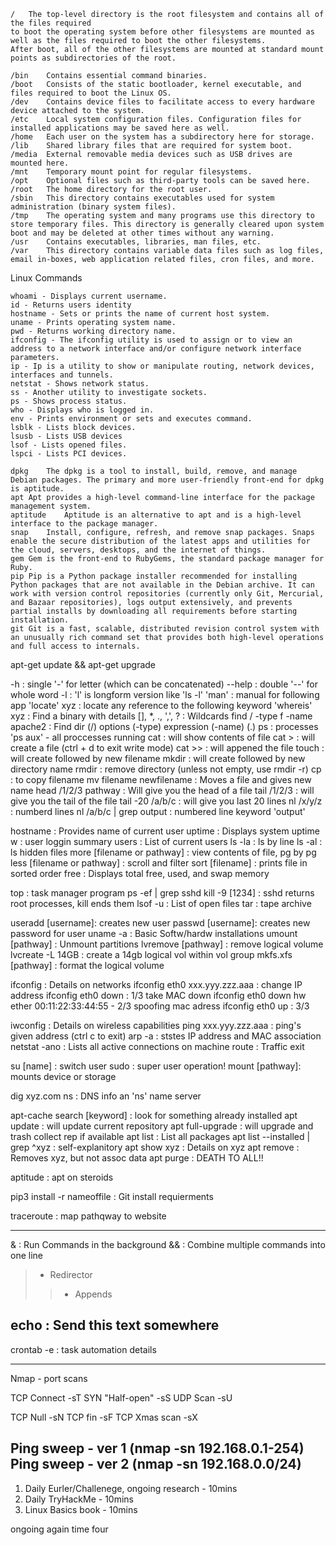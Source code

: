 

```
/	The top-level directory is the root filesystem and contains all of the files required 
to boot the operating system before other filesystems are mounted as well as the files required to boot the other filesystems. 
After boot, all of the other filesystems are mounted at standard mount points as subdirectories of the root.

/bin	Contains essential command binaries.
/boot	Consists of the static bootloader, kernel executable, and files required to boot the Linux OS.
/dev	Contains device files to facilitate access to every hardware device attached to the system.
/etc	Local system configuration files. Configuration files for installed applications may be saved here as well.
/home	Each user on the system has a subdirectory here for storage.
/lib	Shared library files that are required for system boot.
/media	External removable media devices such as USB drives are mounted here.
/mnt	Temporary mount point for regular filesystems.
/opt	Optional files such as third-party tools can be saved here.
/root	The home directory for the root user.
/sbin	This directory contains executables used for system administration (binary system files).
/tmp	The operating system and many programs use this directory to store temporary files. This directory is generally cleared upon system boot and may be deleted at other times without any warning.
/usr	Contains executables, libraries, man files, etc.
/var	This directory contains variable data files such as log files, email in-boxes, web application related files, cron files, and more.
```

Linux Commands
```
whoami - Displays current username.
id - Returns users identity
hostname - Sets or prints the name of current host system.
uname - Prints operating system name.
pwd - Returns working directory name.
ifconfig - The ifconfig utility is used to assign or to view an address to a network interface and/or configure network interface parameters.
ip - Ip is a utility to show or manipulate routing, network devices, interfaces and tunnels.
netstat - Shows network status.
ss - Another utility to investigate sockets.
ps - Shows process status.
who - Displays who is logged in.
env - Prints environment or sets and executes command.
lsblk - Lists block devices.
lsusb - Lists USB devices
lsof - Lists opened files.
lspci - Lists PCI devices.
```

```
dpkg	The dpkg is a tool to install, build, remove, and manage Debian packages. The primary and more user-friendly front-end for dpkg is aptitude.
apt	Apt provides a high-level command-line interface for the package management system.
aptitude	Aptitude is an alternative to apt and is a high-level interface to the package manager.
snap	Install, configure, refresh, and remove snap packages. Snaps enable the secure distribution of the latest apps and utilities for the cloud, servers, desktops, and the internet of things.
gem	Gem is the front-end to RubyGems, the standard package manager for Ruby.
pip	Pip is a Python package installer recommended for installing Python packages that are not available in the Debian archive. It can work with version control repositories (currently only Git, Mercurial, and Bazaar repositories), logs output extensively, and prevents partial installs by downloading all requirements before starting installation.
git	Git is a fast, scalable, distributed revision control system with an unusually rich command set that provides both high-level operations and full access to internals.
```
apt-get update && apt-get upgrade

-h : single '-' for letter (which can be concatenated)
--help : double '--' for whole word
-l : 'l' is longform version like 'ls -l'
'man' : manual for following app
'locate' xyz : locate any reference to the following keyword
'whereis' xyz : Find a binary with details
[], *, ., ',', ? : Wildcards
find / -type f -name apache2 : Find dir (/) options (-type) expression (-name) (.)
ps : processes 'ps aux' - all proccesses running
cat : will show contents of file
cat > : will create a file (ctrl + d to exit write mode)
cat >> : will appened the file
touch : will create followed by new filename
mkdir : will create followed by new directory name
rmdir : remove directory (unless not empty, use rmdir -r)
cp : to copy filename
mv filename newfilename : Moves a file and gives new name
head /1/2/3 pathway : Will give you the head of a file
tail /1/2/3 : will give you the tail of the file
tail -20 /a/b/c : will give you last 20 lines
nl /x/y/z : numberd lines
nl /a/b/c | grep output : numbered line keyword 'output'

hostname : Provides name of current user
uptime : Displays system uptime
w : user loggin summary
users : List of current users
ls -la : ls by line
ls -al : ls hidden files
more [filename or pathway] : view contents of file, pg by pg
less [filename or pathway] : scroll and filter
sort [filename] : prints file in sorted order
free : Displays total free, used, and swap memory

top :  task manager program
ps -ef | grep sshd
kill -9 [1234] : sshd returns root processes, kill ends them
lsof -u : List of open files
tar : tape archive

useradd [username]: creates new user
passwd [username]: creates new password for user
uname -a : Basic Softw/hardw installations
umount [pathway] : Unmount partitions
lvremove [pathway] : remove logical volume
lvcreate -L 14GB : create a 14gb logical vol within vol group
mkfs.xfs [pathway] : format the logical volume

ifconfig : Details on networks
ifconfig eth0 xxx.yyy.zzz.aaa : change IP address
ifconfig eth0 down : 1/3 take MAC down 
ifconfig eth0 down hw ether 00:11:22:33:44:55 - 2/3 spoofing mac adress
ifconfig eth0 up : 3/3

iwconfig : Details on wireless capabilities 
ping xxx.yyy.zzz.aaa : ping's given address (ctrl c to exit)
arp -a : ststes IP address and MAC association
netstat -ano : Lists all active connections on machine
route : Traffic exit

su [name] : switch user
sudo : super user operation!
mount [pathway]: mounts device or storage

dig xyz.com ns : DNS info an 'ns' name server

apt-cache search [keyword] : look for something already installed
apt update : will update current repository
apt full-upgrade : will upgrade and trash collect rep if available
apt list : List all packages
apt list --installed | grep ^xyz : self-explanitory
apt show xyz : Details on xyz
apt remove : Removes xyz, but not assoc data
apt purge : DEATH TO ALL!!

aptitude : apt on steroids

pip3 install -r nameoffile : Git install requierments

traceroute : map pathqway to website

---
& : Run Commands in the background
&& : Combine multiple commands into one line
> - Redirector
>> - Appends

echo : Send this text somewhere
---

crontab -e : task automation details

---
Nmap - port scans

TCP Connect -sT
SYN "Half-open" -sS
UDP Scan -sU

TCP Null -sN
TCP fin -sF
TCP Xmas scan -sX

Ping sweep - ver 1 (nmap -sn 192.168.0.1-254)
Ping sweep - ver 2 (nmap -sn 192.168.0.0/24)
---

1. Daily Eurler/Challenege, ongoing research - 10mins
2. Daily TryHackMe - 10mins
3. Linux Basics book - 10mins

ongoing again time four